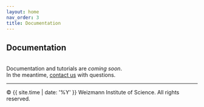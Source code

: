 ```yaml
---
layout: home
nav_order: 3
title: Documentation
---
```


## Documentation
&nbsp;  
Documentation and tutorials are *coming soon*.  
In the meantime, [contact us](contact) with questions.

---

© {{ site.time | date: '%Y' }} Weizmann Institute of Science. All rights reserved.

